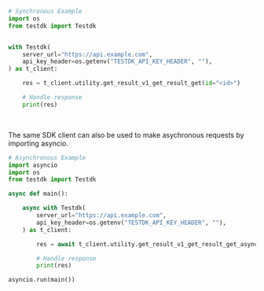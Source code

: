 <!-- Start SDK Example Usage [usage] -->
```python
# Synchronous Example
import os
from testdk import Testdk


with Testdk(
    server_url="https://api.example.com",
    api_key_header=os.getenv("TESTDK_API_KEY_HEADER", ""),
) as t_client:

    res = t_client.utility.get_result_v1_get_result_get(id="<id>")

    # Handle response
    print(res)
```

</br>

The same SDK client can also be used to make asychronous requests by importing asyncio.
```python
# Asynchronous Example
import asyncio
import os
from testdk import Testdk

async def main():

    async with Testdk(
        server_url="https://api.example.com",
        api_key_header=os.getenv("TESTDK_API_KEY_HEADER", ""),
    ) as t_client:

        res = await t_client.utility.get_result_v1_get_result_get_async(id="<id>")

        # Handle response
        print(res)

asyncio.run(main())
```
<!-- End SDK Example Usage [usage] -->